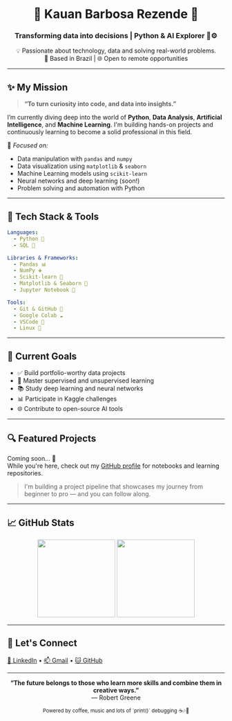 
<!-- Hero Section -->
<h1 align="center">🌟 Kauan Barbosa Rezende 🌟</h1>
<h3 align="center">Transforming data into decisions | Python & AI Explorer 🧠⚙️</h3>

<p align="center">
  💡 Passionate about technology, data and solving real-world problems. <br>
  📍 Based in Brazil | 🌐 Open to remote opportunities
</p>

---

## ✨ My Mission

> **“To turn curiosity into code, and data into insights.”**

I’m currently diving deep into the world of **Python**, **Data Analysis**, **Artificial Intelligence**, and **Machine Learning**. I'm building hands-on projects and continuously learning to become a solid professional in this field.

🎯 _Focused on:_  
- Data manipulation with `pandas` and `numpy`  
- Data visualization using `matplotlib` & `seaborn`  
- Machine Learning models using `scikit-learn`  
- Neural networks and deep learning (soon!)  
- Problem solving and automation with Python

---

## 🧠 Tech Stack & Tools

```yaml
Languages:
  - Python 🐍
  - SQL 🧾

Libraries & Frameworks:
  - Pandas 📊
  - NumPy ➕
  - Scikit-learn 🧠
  - Matplotlib & Seaborn 🌈
  - Jupyter Notebook 📒

Tools:
  - Git & GitHub 🧬
  - Google Colab ☁️
  - VSCode 🎨
  - Linux 🐧
```

---

## 🚀 Current Goals

- ✅ Build portfolio-worthy data projects
- 🧠 Master supervised and unsupervised learning
- 📚 Study deep learning and neural networks
- 📊 Participate in Kaggle challenges
- 🌐 Contribute to open-source AI tools

---

## 🔍 Featured Projects

Coming soon... 🚧  
While you're here, check out my [GitHub profile](https://github.com/kauan02) for notebooks and learning repositories.

> I'm building a project pipeline that showcases my journey from beginner to pro — and you can follow along.

---

## 📈 GitHub Stats

<p align="center">
  <img src="https://github-readme-stats.vercel.app/api?username=kauan02&show_icons=true&theme=github_dark&hide_border=true&count_private=true" height="180" />
  <img src="https://github-readme-stats.vercel.app/api/top-langs/?username=kauan02&layout=compact&theme=github_dark&hide_border=true" height="180" />
</p>

---

## 🤝 Let's Connect

<a href="https://linkedin.com/in/kauan-barbosa-5b8133268/" target="_blank">💼 LinkedIn</a> • 
<a href="mailto:kauanbrezende82@gmail.com">📫 Gmail</a> • 
<a href="https://github.com/kauan02" target="_blank">🐱 GitHub</a>

---

<p align="center">
  <strong>“The future belongs to those who learn more skills and combine them in creative ways.”</strong><br>
  — Robert Greene
</p>

<p align="center">
  <sub>Powered by coffee, music and lots of `print()` debugging ☕🎶🐍</sub>
</p>
